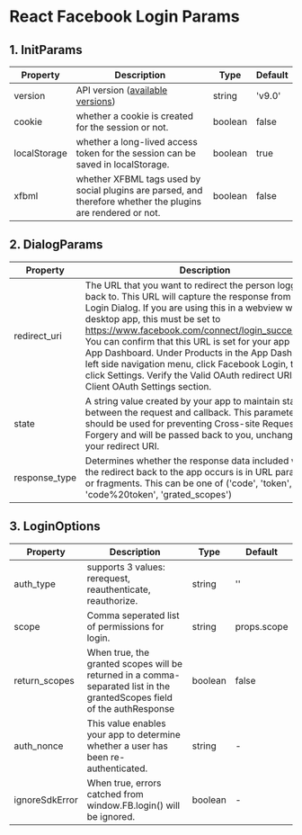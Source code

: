 # React Facebook Login Params

## 1. InitParams

| Property     | Description                                                                                                  | Type    | Default |
| ------------ | ------------------------------------------------------------------------------------------------------------ | ------- | ------- |
| version      | API version ([available versions](https://developers.facebook.com/docs/graph-api/changelog))                 | string  | 'v9.0'  |
| cookie       | whether a cookie is created for the session or not.                                                          | boolean | false   |
| localStorage | whether a long-lived access token for the session can be saved in localStorage.                              | boolean | true    |
| xfbml        | whether XFBML tags used by social plugins are parsed, and therefore whether the plugins are rendered or not. | boolean | false   |

## 2. DialogParams

| Property      | Description                                                                                                                                                                                                                                                                                                                                                                                                                                                                                                                 | Type   | Default                                                                     |
| ------------- | --------------------------------------------------------------------------------------------------------------------------------------------------------------------------------------------------------------------------------------------------------------------------------------------------------------------------------------------------------------------------------------------------------------------------------------------------------------------------------------------------------------------------- | ------ | --------------------------------------------------------------------------- |
| redirect_uri  | The URL that you want to redirect the person logging in back to. This URL will capture the response from the Login Dialog. If you are using this in a webview within a desktop app, this must be set to https://www.facebook.com/connect/login_success.html. You can confirm that this URL is set for your app in the App Dashboard. Under Products in the App Dashboard's left side navigation menu, click Facebook Login, then click Settings. Verify the Valid OAuth redirect URIs in the Client OAuth Settings section. | string | (typeof window !== 'undefined' ? location.origin + location.pathname : '/') |
| state         | A string value created by your app to maintain state between the request and callback. This parameter should be used for preventing Cross-site Request Forgery and will be passed back to you, unchanged, in your redirect URI.                                                                                                                                                                                                                                                                                             | string | 'facebookdirect'                                                            |
| response_type | Determines whether the response data included when the redirect back to the app occurs is in URL parameters or fragments. This can be one of ('code', 'token', 'code%20token', 'grated_scopes')                                                                                                                                                                                                                                                                                                                             | string | 'code'                                                                      |

## 3. LoginOptions

| Property      | Description                                                                                                             | Type    | Default     |
| ------------- | ----------------------------------------------------------------------------------------------------------------------- | ------- | ----------- |
| auth_type     | supports 3 values: rerequest, reauthenticate, reauthorize.                                                              | string  | ''          |
| scope         | Comma seperated list of permissions for login.                                                                          | string  | props.scope |
| return_scopes | When true, the granted scopes will be returned in a comma-separated list in the grantedScopes field of the authResponse | boolean | false       |
| auth_nonce    | This value enables your app to determine whether a user has been re-authenticated.                                      | string  | -           |
| ignoreSdkError    | When true, errors catched from window.FB.login() will be ignored.                                      | boolean  | -           |
